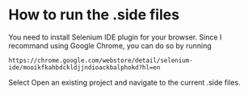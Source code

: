 # How to run the .side files

You need to install Selenium IDE plugin for your browser.
Since I recommand using Google Chrome, you can do so by running



```
https://chrome.google.com/webstore/detail/selenium-ide/mooikfkahbdckldjjndioackbalphokd?hl=en
```

Select Open an existing project and navigate to the current .side files.

